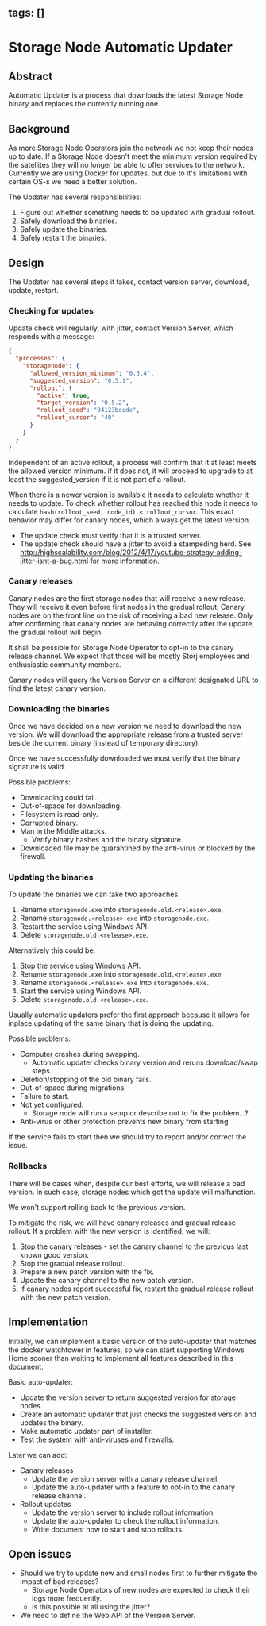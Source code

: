 tags: []
---

# Storage Node Automatic Updater

## Abstract

Automatic Updater is a process that downloads the latest Storage Node binary and replaces the currently running one.

## Background

As more Storage Node Operators join the network we not keep their nodes up to date.
If a Storage Node doesn't meet the minimum version required by the satellites they will no longer be able to offer services to the network.
Currently we are using Docker for updates, but due to it's limitations with certain OS-s we need a better solution.

The Updater has several responsibilities:

1. Figure out whether something needs to be updated with gradual rollout.
1. Safely download the binaries.
1. Safely update the binaries.
1. Safely restart the binaries.

## Design

The Updater has several steps it takes, contact version server, download, update, restart.

### Checking for updates

Update check will regularly, with jitter, contact Version Server, which responds with a message:

```json
{
  "processes": {
    "storagenode": {
      "allowed_version_minimum": "0.3.4",
      "suggested_version": "0.5.1",
      "rollout": {
        "active": true,
        "target_version": "0.5.2",
        "rollout_seed": "04123bacde",
        "rollout_cursor": "40"
      }
    }
  }
}
```

Independent of an active rollout, a process will confirm that it at least meets the allowed version minimum. if it does not, it will proceed to upgrade to at least the suggested_version if it is not part of a rollout.

When there is a newer version is available it needs to calculate whether it needs to update. To check whether rollout has reached this node it needs to calculate `hash(rollout_seed, node_id) < rollout_cursor`. This exact behavior may differ for canary nodes, which always get the latest version.

* The update check must verify that it is a trusted server.
* The update check should have a jitter to avoid a stampeding herd. See http://highscalability.com/blog/2012/4/17/youtube-strategy-adding-jitter-isnt-a-bug.html for more information.

### Canary releases

Canary nodes are the first storage nodes that will receive a new release. They will receive it even before first nodes in the gradual rollout. Canary nodes are on the front line on the risk of receiving a bad new release. Only after confirming that canary nodes are behaving correctly after the update, the gradual rollout will begin.

It shall be possible for Storage Node Operator to opt-in to the canary release channel. We expect that those will be mostly Storj employees and enthusiastic community members.

Canary nodes will query the Version Server on a different designated URL to find the latest canary version.

### Downloading the binaries

Once we have decided on a new version we need to download the new version. We will download the appropriate release from a trusted server beside the current binary (instead of temporary directory).

Once we have successfully downloaded we must verify that the binary signature is valid.

Possible problems:
* Downloading could fail.
* Out-of-space for downloading.
* Filesystem is read-only.
* Corrupted binary.
* Man in the Middle attacks.
    * Verify binary hashes and the binary signature.
* Downloaded file may be quarantined by the anti-virus or blocked by the firewall.

### Updating the binaries

To update the binaries we can take two approaches.

1. Rename `storagenode.exe` into `storagenode.old.<release>.exe`.
1. Rename `storagenode.<release>.exe` into `storagenode.exe`.
1. Restart the service using Windows API.
1. Delete `storagenode.old.<release>.exe`.


Alternatively this could be:

1. Stop the service using Windows API.
1. Rename `storagenode.exe` into `storagenode.old.<release>.exe`
1. Rename `storagenode.<release>.exe` into `storagenode.exe`.
1. Start the service using Windows API.
1. Delete `storagenode.old.<release>.exe`.

Usually automatic updaters prefer the first approach because it allows for inplace updating of the same binary that is doing the updating.

Possible problems:
* Computer crashes during swapping.
    * Automatic updater checks binary version and reruns download/swap steps.
* Deletion/stopping of the old binary fails.
* Out-of-space during migrations.
* Failure to start.
* Not yet configured.
    * Storage node will run a setup or describe out to fix the problem...?
* Anti-virus or other protection prevents new binary from starting.

If the service fails to start then we should try to report and/or correct the issue.

### Rollbacks

There will be cases when, despite our best efforts, we will release a bad version. In such case, storage nodes which got the update will malfunction.

We won't support rolling back to the previous version.

To mitigate the risk, we will have canary releases and gradual release rollout. If a problem with the new version is identified, we will:

1. Stop the canary releases - set the canary channel to the previous last known good version.
1. Stop the gradual release rollout.
1. Prepare a new patch version with the fix.
1. Update the canary channel to the new patch version.
1. If canary nodes report successful fix, restart the gradual release rollout with the new patch version.

## Implementation

Initially, we can implement a basic version of the auto-updater that matches the docker watchtower in features, so we can start supporting Windows Home sooner than waiting to implement all features described in this document.

Basic auto-updater:
* Update the version server to return suggested version for storage nodes.
* Create an automatic updater that just checks the suggested version and updates the binary.
* Make automatic updater part of installer.
* Test the system with anti-viruses and firewalls.

Later we can add:
* Canary releases
  * Update the version server with a canary release channel.
  * Update the auto-updater with a feature to opt-in to the canary release channel.
* Rollout updates
  * Update the version server to include rollout information.
  * Update the auto-updater to check the rollout information.
  * Write document how to start and stop rollouts.

## Open issues

* Should we try to update new and small nodes first to further mitigate the impact of bad releases?
  * Storage Node Operators of new nodes are expected to check their logs more frequently.
  * Is this possible at all using the jitter?
* We need to define the Web API of the Version Server.
